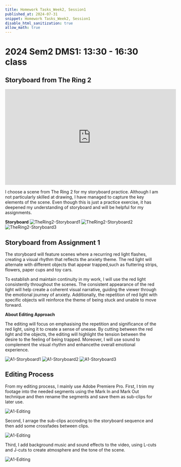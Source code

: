 ```yaml
---
title: Homework Tasks_Week2, Session1
published_at: 2024-07-31
snippet: Homework Tasks_Week2, Session1
disable_html_sanitization: true
allow_math: true
---
```

#  2024 Sem2 DMS1: 13:30 - 16:30 class

## Storyboard from The Ring 2 ## 
<iframe width="560" height="315" src="https://www.youtube.com/embed/zR8vfWuLC_Y?si=mTzGgOF02toVsv6e" title="YouTube video player" frameborder="0" allow="accelerometer; autoplay; clipboard-write; encrypted-media; gyroscope; picture-in-picture; web-share" referrerpolicy="strict-origin-when-cross-origin" allowfullscreen></iframe>

<p>I choose a scene from The Ring 2 for my storyboard practice. Although I am not particularly skilled at drawing, I have managed to capture the key elements of the scene. Even though this is just a practice exercise, it has deepened my understanding of storyboard and will be helpful for my assignments. </p>

**Storyboard** 
![TheRing2-Storyboard1](TheRing2-Storyboard1.jpg)
![TheRing2-Storyboard2](TheRing2-Storyboard2.jpg)
![TheRing2-Storyboard3](TheRing2-Storyboard3.jpg)

## Storyboard from Assignment 1 ##

<p>The storyboard will feature scenes where a recurring red light flashes, creating a visual rhythm that reflects the anxiety theme. The red light will alternate with different objects that appear trapped,such as fluttering strips, flowers, paper cups and toy cars.</p>

<p>To establish and maintain continuity in my work, I will use the red light consistently throughout the scenes. The consistent appearance of the red light will help create a coherent visual narrative, guiding the viewer through the emotional journey of anxiety. Additionally, the repetition of red light with specific objects will reinforce the theme of being stuck and unable to move forward.</p>

**About Editing Approach**
<p>The editing will focus on emphasising the repetition and significance of the red light, using it to create a sense of unease. By cutting between the red light and the objects, the editing will highlight the tension between the desire to the feeling of being trapped. Moreover, I will use sound to complement the visual rhythm and enhancethe overall emotional experience. </p>

![A1-Storyboard1](A1-Storyboard1.jpg)
![A1-Storyboard2](A1-Storyboard2.jpg)
![A1-Storyboard3](A1-Storyboard3.jpg)

## Editing Process ##
From my editing process, I mainly use Adobe Premiere Pro. First, I trim my footage into the needed segments using the Mark In and Mark Out technique and then rename the segments and save them as sub-clips for later use. 

![A1-Editing](renameSub-clips.jpg) 

Second, I arrage the sub-clips accroding to the storyboard sequence and then add some crossfades between clips.

![A1-Editing](editingScreenshot.jpg)

Third, I add background music and sound effects to the video, using L-cuts and J-cuts to create atmosphere and the tone of the scene. 

![A1-Editing](bgm.jpg)
